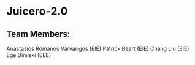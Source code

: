 # Juicero-2.0

## Team Members:

Anastasios Romanos Varvarigos (EIE)
Patrick Beart (EIE)
Chang Liu (EIE)
Ege Dimiski (EEE)
